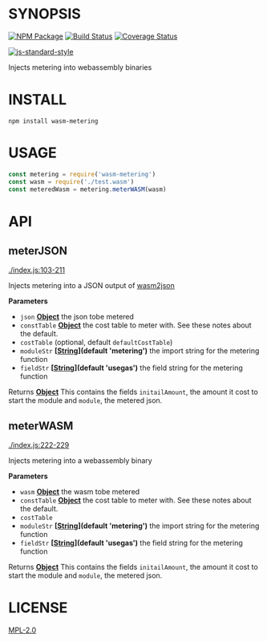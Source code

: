 # SYNOPSIS 
[![NPM Package](https://img.shields.io/npm/v/wasm-metering.svg?style=flat-square)](https://www.npmjs.org/package/wasm-metering)
[![Build Status](https://img.shields.io/travis/ewasm/wasm-metering.svg?branch=master&style=flat-square)](https://travis-ci.org/ewasm/wasm-metering)
[![Coverage Status](https://img.shields.io/coveralls/ewasm/wasm-metering.svg?style=flat-square)](https://coveralls.io/r/ewasm/wasm-metering)

[![js-standard-style](https://cdn.rawgit.com/feross/standard/master/badge.svg)](https://github.com/feross/standard)  

Injects metering into webassembly binaries

# INSTALL
`npm install wasm-metering`

# USAGE
```javascript
const metering = require('wasm-metering')
const wasm = require('./test.wasm')
const meteredWasm = metering.meterWASM(wasm)
```

# API
## meterJSON

[./index.js:103-211](https://github.com/ewasm/wasm-metering/blob/25b65245d7dcd74f2a6a13fb090d5075df634231/./index.js#L103-L211 "Source code on GitHub")

Injects metering into a JSON output of [wasm2json](https://github.com/ewasm/wasm-json-toolkit#wasm2json)

**Parameters**

-   `json` **[Object](https://developer.mozilla.org/en-US/docs/Web/JavaScript/Reference/Global_Objects/Object)** the json tobe metered
-   `constTable` **[Object](https://developer.mozilla.org/en-US/docs/Web/JavaScript/Reference/Global_Objects/Object)** the cost table to meter with. See these notes about the default.
-   `costTable`   (optional, default `defaultCostTable`)
-   `moduleStr` **\[[String](https://developer.mozilla.org/en-US/docs/Web/JavaScript/Reference/Global_Objects/String)](default 'metering')** the import string for the metering function
-   `fieldStr` **\[[String](https://developer.mozilla.org/en-US/docs/Web/JavaScript/Reference/Global_Objects/String)](default 'usegas')** the field string for the metering function

Returns **[Object](https://developer.mozilla.org/en-US/docs/Web/JavaScript/Reference/Global_Objects/Object)** This contains the fields `initailAmount`, the amount it
cost to start the module and `module`, the metered json.

## meterWASM

[./index.js:222-229](https://github.com/ewasm/wasm-metering/blob/25b65245d7dcd74f2a6a13fb090d5075df634231/./index.js#L222-L229 "Source code on GitHub")

Injects metering into a webassembly binary

**Parameters**

-   `wasm` **[Object](https://developer.mozilla.org/en-US/docs/Web/JavaScript/Reference/Global_Objects/Object)** the wasm tobe metered
-   `constTable` **[Object](https://developer.mozilla.org/en-US/docs/Web/JavaScript/Reference/Global_Objects/Object)** the cost table to meter with. See these notes about the default.
-   `costTable`  
-   `moduleStr` **\[[String](https://developer.mozilla.org/en-US/docs/Web/JavaScript/Reference/Global_Objects/String)](default 'metering')** the import string for the metering function
-   `fieldStr` **\[[String](https://developer.mozilla.org/en-US/docs/Web/JavaScript/Reference/Global_Objects/String)](default 'usegas')** the field string for the metering function

Returns **[Object](https://developer.mozilla.org/en-US/docs/Web/JavaScript/Reference/Global_Objects/Object)** This contains the fields `initailAmount`, the amount it
cost to start the module and `module`, the metered json.

# LICENSE
[MPL-2.0](https://tldrlegal.com/license/mozilla-public-license-2.0-(mpl-2))
